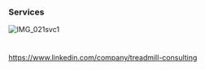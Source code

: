 
### Services

![IMG_021svc1](https://github.com/user-attachments/assets/e303af78-a633-46fd-9c29-d1416a85fb6c)
#
#
https://www.linkedin.com/company/treadmill-consulting
